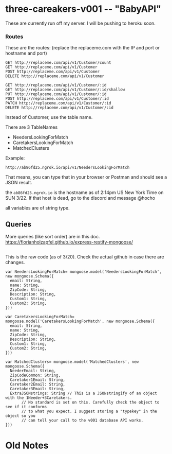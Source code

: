 # three-careakers-v001  -- "BabyAPI"

These are currently run off my server. I will be pushing to heroku soon.

### Routes
These are the routes: (replace the replaceme.com with the IP and port or hostname and port)

```
GET http://replaceme.com/api/v1/Customer/count
GET http://replaceme.com/api/v1/Customer
POST http://replaceme.com/api/v1/Customer
DELETE http://replaceme.com/api/v1/Customer

GET http://replaceme.com/api/v1/Customer/:id
GET http://replaceme.com/api/v1/Customer/:id/shallow
PUT http://replaceme.com/api/v1/Customer/:id
POST http://replaceme.com/api/v1/Customer/:id
PATCH http://replaceme.com/api/v1/Customer/:id
DELETE http://replaceme.com/api/v1/Customer/:id
```
Instead of Customer, use the table name.

There are 3 TableNames
* NeedersLookingForMatch
* CaretakersLookingForMatch
* MatchedClusters

Example:
```
http://ab86fd25.ngrok.io/api/v1/NeedersLookingForMatch
```
That means, you can type that in your browser or Postman and should see a JSON result. 

the `ab86fd25.ngrok.io` is the hostname as of 2:14pm US New York Time on SUN 3/22. If that host is dead, go to the discord and message @hocho

all variables are of string type.

## Queries
More queries (like sort order) are in this doc. https://florianholzapfel.github.io/express-restify-mongoose/

##
This is the raw code (as of 3/20). Check the actual github in case there are changes.

```
var NeedersLookingForMatch= mongoose.model('NeedersLookingForMatch', new mongoose.Schema({
  email: String,
  name: String,
  ZipCode: String,
  Description: String,
  Custom1: String,
  Custom2: String,
}))
```

```
var CaretakersLookingForMatch= mongoose.model('CaretakersLookingForMatch', new mongoose.Schema({
  email: String,
  name: String,
  ZipCode: String,
  Description: String,
  Custom1: String,
  Custom2: String,
}))
```

```
var MatchedClusters= mongoose.model('MatchedClusters', new mongoose.Schema({
  NeederEmail: String,
  ZipCodeCommon: String,
  Caretaker1Email: String,
  Caretaker2Email: String,
  Caretaker3Email: String,
  ExtraJSONstrings: String // This is a JSONstringify of an object with the 1Needer+3Caretakers.
       // No standard is set on this. Carefully check the object to see if it conforms
       // to what you expect. I suggest storing a "typekey" in the object so you
       // can tell your call to the v001 database API works.
}))
```

# Old Notes
<!-- For the Memes With Friends hackathon app, this github repo sets up two things:
1) Google Cloud Server (port 31023)
2) ImageMasterDeck for the game (port 3195)

To do this, run 'npm run startBoth';

All routes are exposed for Rodrigo's gameplay backend.

The only route you REALLY need to know is the route:
```
  10.2.102.226:31023/SpecialUpload
  method: POST
  key: file, value: the file as a fs.createWriteStream.
  ```

see googleCloudStorage.js.

Also, the IPv4 is hard coded and we need to be on the same network. If we get new IPv4, we need to manually change the code.
`10.2.102.226` -->
